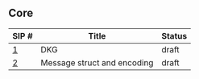 ## Core

| SIP #                         | Title                       | Status |
|-------------------------------|-----------------------------|--------|
| [1](./dkg.md)                 | DKG                         | draft  |
| [2](./msg_struct_encoding.md) | Message struct and encoding | draft  |